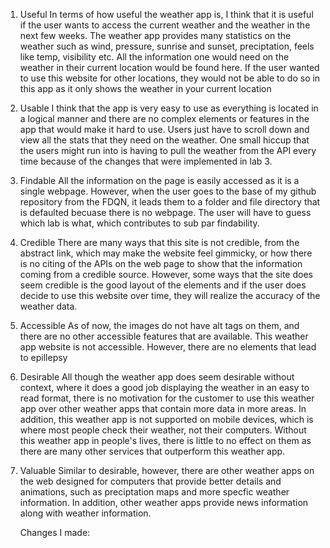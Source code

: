 1. Useful
   In terms of how useful the weather app is, I think that it is useful if the user wants to access the current weather and the weather in the next few weeks. The weather app provides many statistics on the weather such as wind, pressure, sunrise and sunset, preciptation, feels like temp, visibility etc. All the information one would need on the weather in their current location would be found here. If the user wanted to use this website for other locations, they would not be able to do so in this app as it only shows the weather in your current location
2. Usable
   I think that the app is very easy to use as everything is located in a logical manner and there are no complex elements or features in the app that would make it hard to use. Users just have to scroll down and view all the stats that they need on the weather. One small hiccup that the users might run into is having to pull the weather from the API every time because of the changes that were implemented in lab 3.
3. Findable
   All the information on the page is easily accessed as it is a single webpage. However, when the user goes to the base of my github repository from the FDQN, it leads them to a folder and file directory that is defaulted becuase there is no webpage. The user will have to guess which lab is what, which contributes to sub par findability.
4. Credible
   There are many ways that this site is not credible, from the abstract link, which may make the website feel gimmicky, or how there is no citing of the APIs on the web page to show that the information coming from a credible source. However, some ways that the site does seem credible is the good layout of the elements and if the user does decide to use this website over time, they will realize the accuracy of the weather data.
5. Accessible
   As of now, the images do not have alt tags on them, and there are no other accessible features that are available. This weather app website is not accessible. However, there are no elements that lead to epillepsy
6. Desirable
   All though the weather app does seem desirable without context, where it does a good job displaying the weather in an easy to read format, there is no motivation for the customer to use this weather app over other weather apps that contain more data in more areas. In addition, this weather app is not supported on mobile devices, which is where most people check their weather, not their computers. Without this weather app in people's lives, there is little to no effect on them as there are many other services that outperform this weather app.
7. Valuable
   Similar to desirable, however, there are other weather apps on the web designed for computers that provide better details and animations, such as preciptation maps and more specfic weather information. In addition, other weather apps provide news information along with weather information.

   Changes I made:
